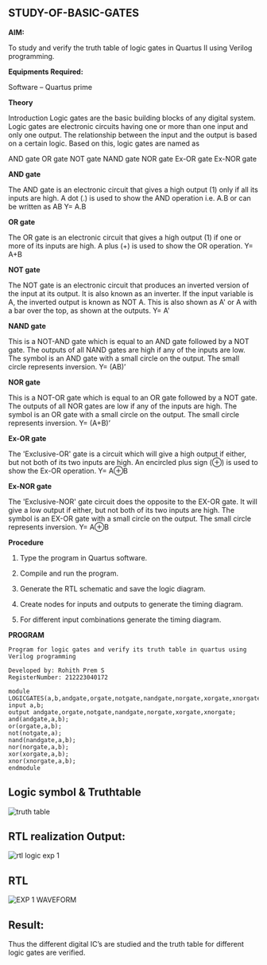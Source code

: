 ## STUDY-OF-BASIC-GATES

**AIM:** 

To study and verify the truth table of logic gates in Quartus II using Verilog programming.

**Equipments Required:**

Software – Quartus prime 

**Theory**

Introduction Logic gates are the basic building blocks of any digital system. Logic gates are electronic circuits having one or more than one input and only one output. The relationship between the input and the output is based on a certain logic. Based on this, logic gates are named as

AND gate OR gate NOT gate NAND gate NOR gate Ex-OR gate Ex-NOR gate

**AND gate**

The AND gate is an electronic circuit that gives a high output (1) only if all its inputs are high. A dot (.) is used to show the AND operation i.e. A.B or can be written as AB
Y= A.B

**OR gate** 

The OR gate is an electronic circuit that gives a high output (1) if one or more of its inputs are high. A plus (+) is used to show the OR operation.
Y= A+B

**NOT gate**

The NOT gate is an electronic circuit that produces an inverted version of the input at its output. It is also known as an inverter. If the input variable is A, the inverted output is known as NOT A. This is also shown as A' or A with a bar over the top, as shown at the outputs.
Y= A'

**NAND gate**

This is a NOT-AND gate which is equal to an AND gate followed by a NOT gate. The outputs of all NAND gates are high if any of the inputs are low. The symbol is an AND gate with a small circle on the output. The small circle represents inversion.
Y= (AB)’

**NOR gate**

This is a NOT-OR gate which is equal to an OR gate followed by a NOT gate. The outputs of all NOR gates are low if any of the inputs are high. The symbol is an OR gate with a small circle on the output. The small circle represents inversion.
Y= (A+B)’

**Ex-OR gate**

The 'Exclusive-OR' gate is a circuit which will give a high output if either, but not both of its two inputs are high. An encircled plus sign (⊕) is used to show the Ex-OR operation.
Y= A⊕B

**Ex-NOR gate**

The 'Exclusive-NOR' gate circuit does the opposite to the EX-OR gate. It will give a low output if either, but not both of its two inputs are high. The symbol is an EX-OR gate with a small circle on the output. The small circle represents inversion.
Y= A⊕B

**Procedure** 

1.	Type the program in Quartus software.

2.	Compile and run the program.

3.	Generate the RTL schematic and save the logic diagram.

4.	Create nodes for inputs and outputs to generate the timing diagram.

5.	For different input combinations generate the timing diagram.


**PROGRAM**
```
Program for logic gates and verify its truth table in quartus using Verilog programming

Developed by: Rohith Prem S 
RegisterNumber: 212223040172
```

```
module LOGICGATES(a,b,andgate,orgate,notgate,nandgate,norgate,xorgate,xnorgate);
input a,b; 
output andgate,orgate,notgate,nandgate,norgate,xorgate,xnorgate; 
and(andgate,a,b); 
or(orgate,a,b); 
not(notgate,a); 
nand(nandgate,a,b); 
nor(norgate,a,b); 
xor(xorgate,a,b); 
xnor(xnorgate,a,b); 
endmodule
```

 
## Logic symbol & Truthtable
![truth table](https://github.com/rohithprem18/study-of-basic-gates/assets/146315115/a8adb1c6-b251-4a0a-b375-f0b8887ff081)


## RTL realization Output:
![rtl logic exp 1](https://github.com/rohithprem18/study-of-basic-gates/assets/146315115/97c04045-3909-4e47-9ef4-3e65b24cf81d)


## RTL
![EXP 1 WAVEFORM](https://github.com/rohithprem18/study-of-basic-gates/assets/146315115/03085d50-32ed-47cf-95d7-21273367441a)


## Result:
Thus the different digital IC’s are studied and the truth table for different logic gates are verified.




